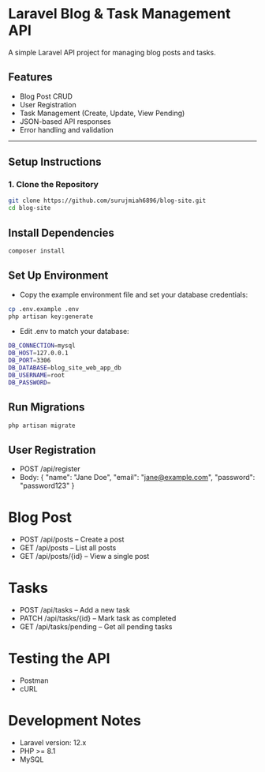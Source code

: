 # Laravel Blog & Task Management API

A simple Laravel API project for managing blog posts and tasks.

## Features

- Blog Post CRUD
- User Registration
- Task Management (Create, Update, View Pending)
- JSON-based API responses
- Error handling and validation

---

## Setup Instructions

### 1. Clone the Repository

```bash
git clone https://github.com/surujmiah6896/blog-site.git
cd blog-site
```


## Install Dependencies

```bash
composer install
```
## Set Up Environment
- Copy the example environment file and set your database credentials:

```bash
cp .env.example .env
php artisan key:generate
```
- Edit .env to match your database:
```bash
DB_CONNECTION=mysql
DB_HOST=127.0.0.1
DB_PORT=3306
DB_DATABASE=blog_site_web_app_db
DB_USERNAME=root
DB_PASSWORD=
```

## Run Migrations
```bash
php artisan migrate
```

## User Registration
- POST /api/register
- Body:
{
  "name": "Jane Doe",
  "email": "jane@example.com",
  "password": "password123"
}

# Blog Post
- POST /api/posts – Create a post
- GET /api/posts – List all posts
- GET /api/posts/{id} – View a single post

# Tasks
- POST /api/tasks – Add a new task
- PATCH /api/tasks/{id} – Mark task as completed
- GET /api/tasks/pending – Get all pending tasks

# Testing the API
- Postman
- cURL

# Development Notes
- Laravel version: 12.x
- PHP >= 8.1
- MySQL


